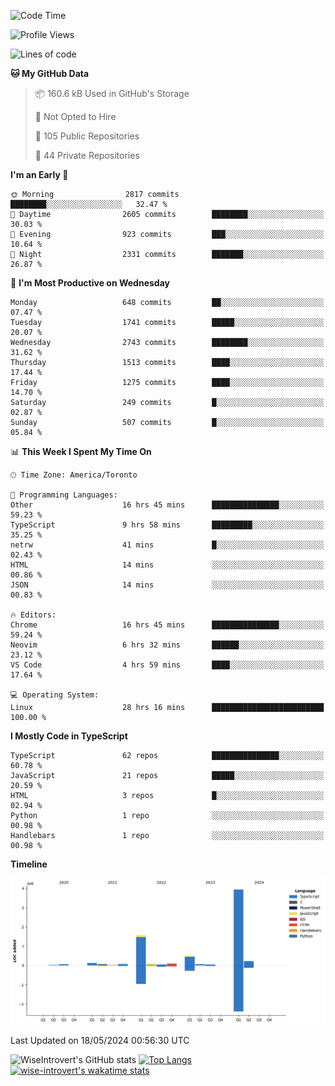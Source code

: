 <!--START_SECTION:waka-->
![Code Time](http://img.shields.io/badge/Code%20Time-1%2C572%20hrs%2011%20mins-blue)

![Profile Views](http://img.shields.io/badge/Profile%20Views-40-blue)

![Lines of code](https://img.shields.io/badge/From%20Hello%20World%20I%27ve%20Written-6.9%20million%20lines%20of%20code-blue)

**🐱 My GitHub Data** 

> 📦 160.6 kB Used in GitHub's Storage 
 > 
> 🚫 Not Opted to Hire
 > 
> 📜 105 Public Repositories 
 > 
> 🔑 44 Private Repositories 
 > 
**I'm an Early 🐤** 

```text
🌞 Morning                2817 commits        ████████░░░░░░░░░░░░░░░░░   32.47 % 
🌆 Daytime                2605 commits        ████████░░░░░░░░░░░░░░░░░   30.03 % 
🌃 Evening                923 commits         ███░░░░░░░░░░░░░░░░░░░░░░   10.64 % 
🌙 Night                  2331 commits        ███████░░░░░░░░░░░░░░░░░░   26.87 % 
```
📅 **I'm Most Productive on Wednesday** 

```text
Monday                   648 commits         ██░░░░░░░░░░░░░░░░░░░░░░░   07.47 % 
Tuesday                  1741 commits        █████░░░░░░░░░░░░░░░░░░░░   20.07 % 
Wednesday                2743 commits        ████████░░░░░░░░░░░░░░░░░   31.62 % 
Thursday                 1513 commits        ████░░░░░░░░░░░░░░░░░░░░░   17.44 % 
Friday                   1275 commits        ████░░░░░░░░░░░░░░░░░░░░░   14.70 % 
Saturday                 249 commits         █░░░░░░░░░░░░░░░░░░░░░░░░   02.87 % 
Sunday                   507 commits         █░░░░░░░░░░░░░░░░░░░░░░░░   05.84 % 
```


📊 **This Week I Spent My Time On** 

```text
🕑︎ Time Zone: America/Toronto

💬 Programming Languages: 
Other                    16 hrs 45 mins      ███████████████░░░░░░░░░░   59.23 % 
TypeScript               9 hrs 58 mins       █████████░░░░░░░░░░░░░░░░   35.25 % 
netrw                    41 mins             █░░░░░░░░░░░░░░░░░░░░░░░░   02.43 % 
HTML                     14 mins             ░░░░░░░░░░░░░░░░░░░░░░░░░   00.86 % 
JSON                     14 mins             ░░░░░░░░░░░░░░░░░░░░░░░░░   00.83 % 

🔥 Editors: 
Chrome                   16 hrs 45 mins      ███████████████░░░░░░░░░░   59.24 % 
Neovim                   6 hrs 32 mins       ██████░░░░░░░░░░░░░░░░░░░   23.12 % 
VS Code                  4 hrs 59 mins       ████░░░░░░░░░░░░░░░░░░░░░   17.64 % 

💻 Operating System: 
Linux                    28 hrs 16 mins      █████████████████████████   100.00 % 
```

**I Mostly Code in TypeScript** 

```text
TypeScript               62 repos            ███████████████░░░░░░░░░░   60.78 % 
JavaScript               21 repos            █████░░░░░░░░░░░░░░░░░░░░   20.59 % 
HTML                     3 repos             █░░░░░░░░░░░░░░░░░░░░░░░░   02.94 % 
Python                   1 repo              ░░░░░░░░░░░░░░░░░░░░░░░░░   00.98 % 
Handlebars               1 repo              ░░░░░░░░░░░░░░░░░░░░░░░░░   00.98 % 
```



**Timeline**

![Lines of Code chart](https://raw.githubusercontent.com/wise-introvert/wise-introvert/master/assets/bar_graph.png)


 Last Updated on 18/05/2024 00:56:30 UTC
<!--END_SECTION:waka-->

![WiseIntrovert's GitHub stats](https://github-readme-stats.vercel.app/api?username=wise-introvert&count_private=true&show_icons=true)
[![Top Langs](https://github-readme-stats.vercel.app/api/top-langs/?username=wise-introvert&langs_count=10)](https://github.com/anuraghazra/github-readme-stats)
[![wise-introvert's wakatime stats](https://github-readme-stats.vercel.app/api/wakatime?username=wiseintrovert)](https://github.com/anuraghazra/github-readme-stats)
